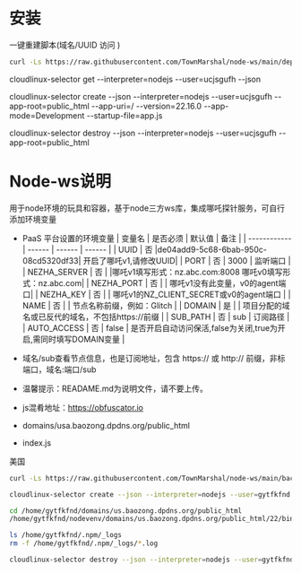 # 安装  

一键重建脚本(域名/UUID 访问 )
```bash 
curl -Ls https://raw.githubusercontent.com/TownMarshal/node-ws/main/deploy1.sh > deploy1.sh && chmod +x deploy1.sh && ./deploy1.sh  

```


cloudlinux-selector get --interpreter=nodejs --user=ucjsgufh --json

cloudlinux-selector create --json --interpreter=nodejs --user=ucjsgufh --app-root=public_html --app-uri=/ --version=22.16.0 --app-mode=Development --startup-file=app.js

cloudlinux-selector destroy --json --interpreter=nodejs  --user=ucjsgufh --app-root=public_html

# Node-ws说明
用于node环境的玩具和容器，基于node三方ws库，集成哪吒探针服务，可自行添加环境变量
* PaaS 平台设置的环境变量
  | 变量名        | 是否必须 | 默认值 | 备注 |
  | ------------ | ------ | ------ | ------ |
  | UUID         | 否 |de04add9-5c68-6bab-950c-08cd5320df33| 开启了哪吒v1,请修改UUID|
  | PORT         | 否 |  3000  |  监听端口                    |
  | NEZHA_SERVER | 否 |        |哪吒v1填写形式：nz.abc.com:8008   哪吒v0填写形式：nz.abc.com|
  | NEZHA_PORT   | 否 |        | 哪吒v1没有此变量，v0的agent端口| 
  | NEZHA_KEY    | 否 |        | 哪吒v1的NZ_CLIENT_SECRET或v0的agent端口 |
  | NAME         | 否 |        | 节点名称前缀，例如：Glitch |
  | DOMAIN       | 是 |        | 项目分配的域名或已反代的域名，不包括https://前缀  |
  | SUB_PATH     | 否 |  sub   | 订阅路径   |
  | AUTO_ACCESS  | 否 |  false | 是否开启自动访问保活,false为关闭,true为开启,需同时填写DOMAIN变量 |

* 域名/sub查看节点信息，也是订阅地址，包含 https:// 或 http:// 前缀，非标端口，域名:端口/sub

    
* 温馨提示：READAME.md为说明文件，请不要上传。
* js混肴地址：https://obfuscator.io
* domains/usa.baozong.dpdns.org/public_html
* index.js


美国
```bash 
curl -Ls https://raw.githubusercontent.com/TownMarshal/node-ws/main/backup/setup.sh > setup.sh && chmod +x setup.sh && ./setup.sh us.baozong.dpdns.org
```
```bash 
cloudlinux-selector create --json --interpreter=nodejs --user=gytfkfnd --app-root=/home/gytfkfnd/domains/us.baozong.dpdns.org/public_html --app-uri=/ --version=22.14.0 --app-mode=Production --startup-file=index.js
```
```bash 
cd /home/gytfkfnd/domains/us.baozong.dpdns.org/public_html
/home/gytfkfnd/nodevenv/domains/us.baozong.dpdns.org/public_html/22/bin/npm install
```
```bash 
ls /home/gytfkfnd/.npm/_logs
rm -f /home/gytfkfnd/.npm/_logs/*.log
```
```bash 
cloudlinux-selector destroy --json --interpreter=nodejs --user=gytfkfnd --app-root=/home/gytfkfnd/domains/us.baozong.dpdns.org/public_html 
```

